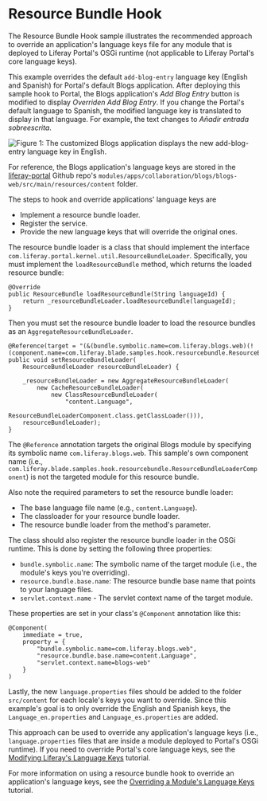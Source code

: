 # Resource Bundle Hook

The Resource Bundle Hook sample illustrates the recommended approach to override
an application's language keys file for any module that is deployed to Liferay
Portal's OSGi runtime (not applicable to Liferay Portal's core language keys).

This example overrides the default `add-blog-entry` language key (English and
Spanish) for Portal's default Blogs application. After deploying this sample
hook to Portal, the Blogs application's *Add Blog Entry* button is modified to
display *Overriden Add Blog Entry*. If you change the Portal's default language
to Spanish, the modified language key is translated to display in that language.
For example, the text changes to *Añadir entrada sobreescrita*.

![Figure 1: The customized Blogs application displays the new `add-blog-entry` language key in English.](https://github.com/codyhoag/liferay-docs/blob/blade-sample-images/develop/tutorials/blade-images/hook-resourcebundle.png)

For reference, the Blogs application's language keys are stored in the
[liferay-portal](https://github.com/liferay/liferay-portal) Github repo's
`modules/apps/collaboration/blogs/blogs-web/src/main/resources/content` folder.

The steps to hook and override applications' language keys are

- Implement a resource bundle loader.
- Register the service.
- Provide the new language keys that will override the original ones.

The resource bundle loader is a class that should implement the interface
`com.liferay.portal.kernel.util.ResourceBundleLoader`. Specifically, you must
implement the `loadResourceBundle` method, which returns the loaded resource
bundle:

    @Override
    public ResourceBundle loadResourceBundle(String languageId) {
        return _resourceBundleLoader.loadResourceBundle(languageId);
    }

Then you must set the resource bundle loader to load the resource bundles as an
`AggregateResourceBundleLoader`.

    @Reference(target = "(&(bundle.symbolic.name=com.liferay.blogs.web)(!(component.name=com.liferay.blade.samples.hook.resourcebundle.ResourceBundleLoaderComponent)))")
    public void setResourceBundleLoader(
        ResourceBundleLoader resourceBundleLoader) {

        _resourceBundleLoader = new AggregateResourceBundleLoader(
            new CacheResourceBundleLoader(
                new ClassResourceBundleLoader(
                    "content.Language",
                    ResourceBundleLoaderComponent.class.getClassLoader())),
        resourceBundleLoader);
    }

The `@Reference` annotation targets the original Blogs module by specifying
its symbolic name `com.liferay.blogs.web`. This sample's own component name
(i.e., `com.liferay.blade.samples.hook.resourcebundle.ResourceBundleLoaderComponent`)
is not the targeted module for this resource bundle.

Also note the required parameters to set the resource bundle loader:

- The base language file name (e.g., `content.Language`).
- The classloader for your resource bundle loader.
- The resource bundle loader from the method's parameter.

The class should also register the resource bundle loader in the OSGi runtime.
This is done by setting the following three properties:

- `bundle.symbolic.name`: The symbolic name of the target module (i.e., the
	module's keys you're overriding).
- `resource.bundle.base.name`: The resource bundle base name that points to
  your language files.
- `servlet.context.name` - The servlet context name of the target module.

These properties are set in your class's `@Component` annotation like this:

    @Component(
        immediate = true,
        property = {
            "bundle.symbolic.name=com.liferay.blogs.web",
            "resource.bundle.base.name=content.Language",
            "servlet.context.name=blogs-web"
        }
    )

Lastly, the new `language.properties` files should be added to the folder
`src/content` for each locale's keys you want to override. Since this
example's goal is to only override the English and Spanish keys, the
`Language_en.properties` and `Language_es.properties` are added.

This approach can be used to override any application's language keys (i.e.,
`language.properties` files that are inside a module deployed to Portal's OSGi
runtime). If you need to override Portal's core language keys, see the
[Modifying Liferay's Language Keys](https://dev.liferay.com/develop/tutorials/-/knowledge_base/7-0/overriding-language-keys#modifying-liferays-language-keys)
tutorial.

For more information on using a resource bundle hook to override an
application's language keys, see the
[Overriding a Module's Language Keys](https://dev.liferay.com/develop/tutorials/-/knowledge_base/7-0/overriding-language-keys#overriding-a-modules-language-keys)
tutorial.